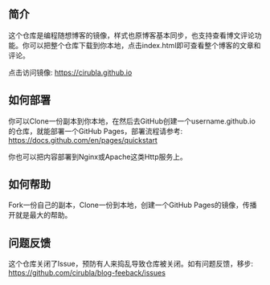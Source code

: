## 简介

这个仓库是编程随想博客的镜像，样式也原博客基本同步，也支持查看博文评论功能。你可以把整个仓库下载到你本地，点击index.html即可查看整个博客的文章和评论。

点击访问镜像:  https://cirubla.github.io

## 如何部署

你可以Clone一份副本到你本地，在然后去GitHub创建一个username.github.io的仓库，就能部署一个GitHub Pages，部署流程请参考: https://docs.github.com/en/pages/quickstart

你也可以把内容部署到Nginx或Apache这类Http服务上。

## 如何帮助

Fork一份自己的副本，Clone一份到本地，创建一个GitHub Pages的镜像，传播开就是最大的帮助。

## 问题反馈

这个仓库关闭了Issue，预防有人来捣乱导致仓库被关闭。如有问题反馈，移步: https://github.com/cirubla/blog-feeback/issues
